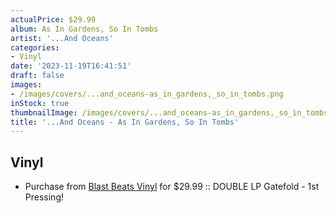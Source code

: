 ```yaml
---
actualPrice: $29.99
album: As In Gardens, So In Tombs
artist: '...And Oceans'
categories:
- Vinyl
date: '2023-11-19T16:41:51'
draft: false
images:
- /images/covers/...and_oceans-as_in_gardens,_so_in_tombs.png
inStock: true
thumbnailImage: /images/covers/...and_oceans-as_in_gardens,_so_in_tombs-thumb.png
title: '...And Oceans - As In Gardens, So In Tombs'
---
```


## Vinyl
* Purchase from [Blast Beats Vinyl](https://blastbeatsvinyl.com/products/and-oceans-as-in-gardens-so-in-tombs-double-lp-gatefold-1st-pressing) for $29.99 :: DOUBLE LP Gatefold - 1st Pressing!
